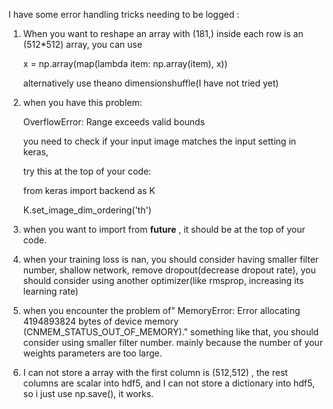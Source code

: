 I have some error handling tricks needing to be logged :

1. When you want to reshape an array with (181,) inside each row is an (512*512) array, you can use

   x = np.array(map(lambda item: np.array(item), x))
   
   alternatively use theano dimensionshuffle(I have not tried yet)
   
2. when you have this problem:

   OverflowError: Range exceeds valid bounds
   
   you need to check if your input image matches the input setting in keras,
   
   try this at the top of your code:
   
   from keras import backend as K
   
   K.set_image_dim_ordering('th')
   
3. when you want to import from __future__ , it should be at the top of your code.

4. when your training loss is nan, you should consider having smaller filter number, shallow network, remove dropout(decrease dropout rate),
you should consider using another optimizer(like rmsprop, increasing its learning rate)

5. when you encounter the problem of" MemoryError: Error allocating 4194893824 bytes of device memory (CNMEM_STATUS_OUT_OF_MEMORY)."
something like that, you should consider using smaller filter number. mainly because the number of your weights parameters are too large.

6. I can not store a array with the first column is (512,512) , the rest columns are scalar into hdf5, and I can not store a dictionary into hdf5, so i just use np.save(), it works.
   
   
